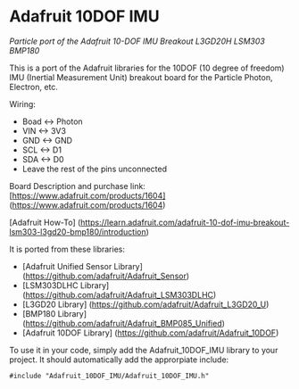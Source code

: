 # Adafruit 10DOF IMU
*Particle port of the Adafruit 10-DOF IMU Breakout L3GD20H LSM303 BMP180*

This is a port of the Adafruit libraries for the 10DOF (10 degree of freedom) IMU (Inertial Measurement Unit) breakout board for the Particle Photon, Electron, etc.

Wiring:

* Boad <-> Photon
* VIN  <-> 3V3
* GND  <-> GND
* SCL  <-> D1
* SDA  <-> D0
* Leave the rest of the pins unconnected


Board Description and purchase link: 
[https://www.adafruit.com/products/1604] (https://www.adafruit.com/products/1604)

[Adafruit How-To] (https://learn.adafruit.com/adafruit-10-dof-imu-breakout-lsm303-l3gd20-bmp180/introduction)

It is ported from these libraries:

- [Adafruit Unified Sensor Library] (https://github.com/adafruit/Adafruit_Sensor)
- [LSM303DLHC Library] (https://github.com/adafruit/Adafruit_LSM303DLHC)
- [L3GD20 Library] (https://github.com/adafruit/Adafruit_L3GD20_U)
- [BMP180 Library] (https://github.com/adafruit/Adafruit_BMP085_Unified)
- [Adafruit 10DOF Library] (https://github.com/adafruit/Adafruit_10DOF)

To use it in your code, simply add the Adafruit_10DOF_IMU library to your project. It should automatically add the approrpiate include:

```
#include "Adafruit_10DOF_IMU/Adafruit_10DOF_IMU.h"
```

